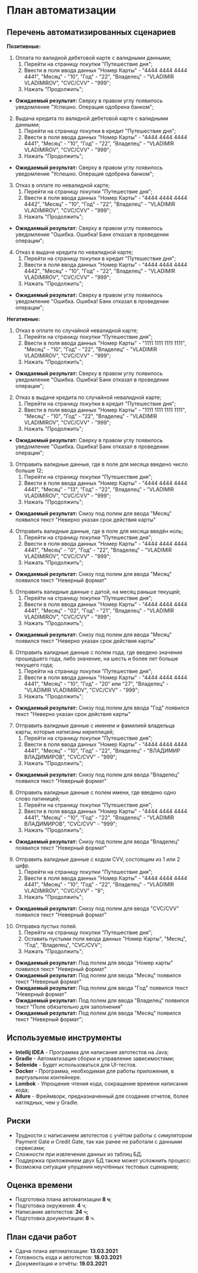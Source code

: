 # План автоматизации

## Перечень автоматизированных сценариев

**Позитивные:**
1. Оплата по валидной дебетовой карте с валидными данными;
    1. Перейти на страницу покупки "Путешествие дня";
    2. Ввести в поля ввода данных "Номер Карты" - "4444 4444 4444 4441", "Месяц" - "10", "Год" - "22", "Владелец" - "VLADIMIR VLADIMIROV", "CVC/CVV" - "999";
    3. Нажать "Продолжить";
- **Ожидаемый результат:** Сверху в правом углу появилось уведомление "Успешно. Операция одобрена банком"; 
    
2. Выдача кредита по валидной дебетовой карте с валидными данными;
    1. Перейти на страницу покупки в кредит "Путешествие дня";
    2. Ввести в поля ввода данных "Номер Карты" - "4444 4444 4444 4441", "Месяц" - "10", "Год" - "22", "Владелец" - "VLADIMIR VLADIMIROV", "CVC/CVV" - "999";
    3. Нажать "Продолжить";
- **Ожидаемый результат:** Сверху в правом углу появилось уведомление "Успешно. Операция одобрена банком";
    
3. Отказ в оплате по невалидной карте;
    1. Перейти на страницу покупки "Путешествие дня";
    2. Ввести в поля ввода данных "Номер Карты" - "4444 4444 4444 4442", "Месяц" - "10", "Год" - "22", "Владелец" - "VLADIMIR VLADIMIROV", "CVC/CVV" - "999";
    3. Нажать "Продолжить";
- **Ожидаемый результат:** Сверху в правом углу появилось уведомление "Ошибка. Ошибка! Банк отказал в проведении операции";
    
4. Отказ в выдаче кредита по невалидной карте;
    1. Перейти на страницу покупки в кредит "Путешествие дня";
    2. Ввести в поля ввода данных "Номер Карты" - "4444 4444 4444 4442", "Месяц" - "10", "Год" - "22", "Владелец" - "VLADIMIR VLADIMIROV", "CVC/CVV" - "999";    
    3. Нажать "Продолжить";
- **Ожидаемый результат:** Сверху в правом углу появилось уведомление "Ошибка. Ошибка! Банк отказал в проведении операции";

**Негативные:**
1. Отказ в оплате по случайной невалидной карте;
    1. Перейти на страницу покупки "Путешествие дня";
    2. Ввести в поля ввода данных "Номер Карты" - "1111 1111 1111 1111", "Месяц" - "10", "Год" - "22", "Владелец" - "VLADIMIR VLADIMIROV", "CVC/CVV" - "999";
    3. Нажать "Продолжить";
- **Ожидаемый результат:** Сверху в правом углу появилось уведомление "Ошибка. Ошибка! Банк отказал в проведении операции";
    
2. Отказ в выдаче кредита по случайной невалидной карте;
    1. Перейти на страницу покупки в кредит "Путешествие дня";
    2. Ввести в поля ввода данных "Номер Карты" - "1111 1111 1111 1111", "Месяц" - "10", "Год" - "22", "Владелец" - "VLADIMIR VLADIMIROV", "CVC/CVV" - "999";
    3. Нажать "Продолжить";
- **Ожидаемый результат:** Сверху в правом углу появилось уведомление "Ошибка. Ошибка! Банк отказал в проведении операции";
    
3. Отправить валидные данные, где в поле для месяца введено число больше 12;
    1. Перейти на страницу покупки "Путешествие дня";
    2. Ввести в поля ввода данных "Номер Карты" - "4444 4444 4444 4441", "Месяц" - "13", "Год" - "22", "Владелец" - "VLADIMIR VLADIMIROV", "CVC/CVV" - "999";
    3. Нажать "Продолжить";
- **Ожидаемый результат:** Снизу под полем для ввода "Месяц" появился текст "Неверно указан срок действия карты"
    
4. Отправить валидные данные, где в поле для месяца введён ноль;
    1. Перейти на страницу покупки "Путешествие дня";
    2. Ввести в поля ввода данных "Номер Карты" - "4444 4444 4444 4441", "Месяц" - "0", "Год" - "22", "Владелец" - "VLADIMIR VLADIMIROV", "CVC/CVV" - "999";
    3. Нажать "Продолжить";
- **Ожидаемый результат:** Снизу под полем для ввода "Месяц" появился текст "Неверный формат"
    
5. Отправить валидные данные с датой, на месяц раньше текущей;
    1. Перейти на страницу покупки "Путешествие дня";
    2. Ввести в поля ввода данных "Номер Карты" - "4444 4444 4444 4441", "Месяц" - "02", "Год" - "21", "Владелец" - "VLADIMIR VLADIMIROV", "CVC/CVV" - "999";
    3. Нажать "Продолжить";
- **Ожидаемый результат:** Снизу под полем для ввода "Месяц" появился текст "Неверно указан срок действия карты"

6. Отправить валидные данные с полем года, где введено значение прошедшего года, либо значение, на шесть и более лет больше текущего года;
    1. Перейти на страницу покупки "Путешествие дня";
    2. Ввести в поля ввода данных "Номер Карты" - "4444 4444 4444 4441", "Месяц" - "10", "Год" - "20" или "27", "Владелец" - "VLADIMIR VLADIMIROV", "CVC/CVV" - "999";
    3. Нажать "Продолжить";
- **Ожидаемый результат:** Снизу под полем для ввода "Год" появился текст "Неверно указан срок действия карты"

7. Отправить валидные данные с именем и фамилией владельца карты, которые написаны кириллицей;
    1. Перейти на страницу покупки "Путешествие дня";
    2. Ввести в поля ввода данных "Номер Карты" - "4444 4444 4444 4441", "Месяц" - "10", "Год" - "22", "Владелец" - "ВЛАДИМИР ВЛАДИМИРОВ", "CVC/CVV" - "999";
    3. Нажать "Продолжить";
- **Ожидаемый результат:** Снизу под полем для ввода "Владелец" появился текст "Неверный формат"

8. Отправить валидные данные с полем имени, где введено одно слово латиницей;
    1. Перейти на страницу покупки "Путешествие дня";
    2. Ввести в поля ввода данных "Номер Карты" - "4444 4444 4444 4441", "Месяц" - "10", "Год" - "22", "Владелец" - "VLADIMIR ВЛАДИМИРОВ", "CVC/CVV" - "999";
    3. Нажать "Продолжить";
- **Ожидаемый результат:** Снизу под полем для ввода "Владелец" появился текст "Неверный формат"

9. Отправить валидные данные с кодом CVV, состоящим из 1 или 2 цифр.
    1. Перейти на страницу покупки "Путешествие дня";
    2. Ввести в поля ввода данных "Номер Карты" - "4444 4444 4444 4441", "Месяц" - "10", "Год" - "22", "Владелец" - "VLADIMIR VLADIMIROV", "CVC/CVV" - "9";
    3. Нажать "Продолжить";
- **Ожидаемый результат:** Снизу под полем для ввода "CVC/CVV" появился текст "Неверный формат"

10. Отправка пустых полей.
    1. Перейти на страницу покупки "Путешествие дня";
    2. Оставить пустыми поля ввода данных "Номер Карты", "Месяц", "Год", "Владелец", "CVC/CVV";
    3. Нажать "Продолжить";
- **Ожидаемый результат:** Под полем для ввода "Номер карты" появился текст "Неверный формат"
- **Ожидаемый результат:** Под полем для ввода "Месяц" появился текст "Неверный формат"
- **Ожидаемый результат:** Под полем для ввода "Год" появился текст "Неверный формат"
- **Ожидаемый результат:** Под полем для ввода "Владелец" появился текст "Поле обязательно для заполнения"
- **Ожидаемый результат:** Под полем для ввода "Месяц" появился текст "Неверный формат";
## Используемые инструменты

+ **Intellij IDEA** - Программа для написания автотестов на Java;
+ **Gradle** - Автоматизация сборки и управление зависимостями;
+ **Selenide** - Будет использоваться для UI-тестов.
+ **Docker** - Программа, необходимая для работы приложения, в виртуальном контейнере.
+ **Lombok** - Упрощение чтения кода, сокращение времени написания кода;
+ **Allure** - Фреймворк, предназначенный для создания отчетов, более наглядных, чем у Gradle.

## Риски

+ Трудности с написанием автотестов с учётом работы с симулятором Payment Gate и Credit Gate, так как ранее не работали с данными сервисами;
+ Сложности при извлечении данных из таблиц БД.
+ Поддержка приложением двух БД также может усложнить процесс:
+ Возможна ситуация упущения неучтённых тестовых сценариев;

## Оценка времени

+ Подготовка плана автоматизации **8 ч**;
+ Подготовка окружения: **4** ч;
+ Написание автотестов: **24** ч;
+ Подготовка документации: **8** ч.

## План сдачи работ

+ Сдача плана автоматизации: **13.03.2021**
+ Готовность кода и автотестов: **18.03.2021**
+ Документация и отчёты: **19.03.2021**

